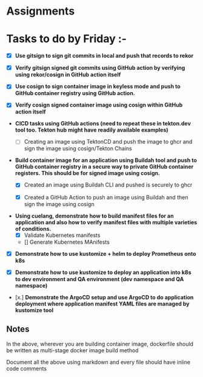 
# Assignments

# Tasks to do by Friday :-

- [x] **Use gitsign to sign git commits in local and push that records to rekor**

- [x] **Verify gitsign signed git commits using GitHub action by verifying using rekor/cosign in GitHub action itself**

- [x] **Use cosign to sign container image in keyless mode and push to GitHub container registry using GitHub action.**

- [x] **Verify cosign signed container image using cosign within GitHub action itself**


- **CICD tasks using GitHub actions (need to repeat these in tekton.dev tool too. Tekton hub might have readily available examples)**
    - [ ] Creating an image using TektonCD and push the image to ghcr and sign the image using cosign/Tekton Chains


- **Build container image for an application using Buildah tool and push to GitHub container registry in a secure way to private GitHub container registers. This should be for signed image using cosign.**
    - [x] Created an image using Buildah CLI and pushed is securely to ghcr
    - [x] Created a GitHub Action to push an image using Buildah and then sign the image using cosign


- **Using cuelang, demonstrate how to build manifest files for an application and also how to verify manifest files with multiple varieties of conditions.**
    - [x] Validate Kubernetes manifests
    - [] Generate Kubernetes MAnifests

- [x] **Demonstrate how to use kustomize + helm to deploy Prometheus onto k8s**

- [x] **Demonstrate how to use kustomize to deploy an application into k8s to dev environment and QA environment (dev namespace and QA namespace)**

- [x.] **Demonstrate the ArgoCD setup and use ArgoCD to do application deployment where application manifest YAML files are managed by kustomize tool**


## Notes

In the above, wherever you are building container image, dockerfile should be written as multi-stage docker image build method

Document all the above using markdown and every file should have inline code comments 